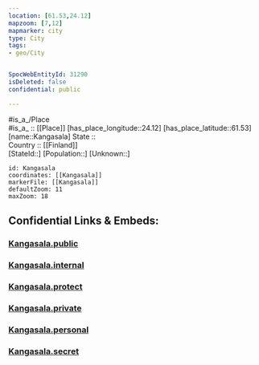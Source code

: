 ```yaml
---
location: [61.53,24.12] 
mapzoom: [7,12] 
mapmarker: city 
type: City
tags:
- geo/City


SpocWebEntityId: 31290
isDeleted: false
confidential: public

---
```

#is_a_/Place  
#is_a_ :: [[Place]] 
[has_place_longitude::24.12] 
[has_place_latitude::61.53] 
[name::Kangasala] 
State ::  
Country :: [[Finland]]  
[StateId::] 
[Population::] 
[Unknown::] 


```leaflet
id: Kangasala
coordinates: [[Kangasala]] 
markerFile: [[Kangasala]] 
defaultZoom: 11 
maxZoom: 18
```


## Confidential Links & Embeds: 

### [Kangasala.public](/_public/\Earth\Continent\Europe\Europe~North\Finland\Provinces~Finland\Western_Finland\counties~Western_Finland\Pirkanmaa\CityKangasala.public.md) 

### [Kangasala.internal](/_internal/\Earth\Continent\Europe\Europe~North\Finland\Provinces~Finland\Western_Finland\counties~Western_Finland\Pirkanmaa\CityKangasala.internal.md) 

### [Kangasala.protect](/_protect/\Earth\Continent\Europe\Europe~North\Finland\Provinces~Finland\Western_Finland\counties~Western_Finland\Pirkanmaa\CityKangasala.protect.md) 

### [Kangasala.private](/_private/\Earth\Continent\Europe\Europe~North\Finland\Provinces~Finland\Western_Finland\counties~Western_Finland\Pirkanmaa\CityKangasala.private.md) 

### [Kangasala.personal](/_personal/\Earth\Continent\Europe\Europe~North\Finland\Provinces~Finland\Western_Finland\counties~Western_Finland\Pirkanmaa\CityKangasala.personal.md) 

### [Kangasala.secret](/_secret/\Earth\Continent\Europe\Europe~North\Finland\Provinces~Finland\Western_Finland\counties~Western_Finland\Pirkanmaa\CityKangasala.secret.md)

